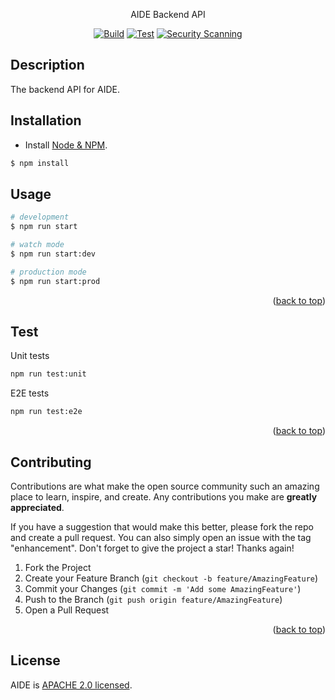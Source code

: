 <a name="readme-top"></a>

<p align="center">AIDE Backend API</p>

<div align="center">

[![Build](https://github.com/AnswerConsulting/aide-backend-api-nestjs/actions/workflows/build.yml/badge.svg)](https://github.com/AnswerConsulting/aide-backend-api-nestjs/actions/workflows/build.yml)
[![Test](https://github.com/AnswerConsulting/aide-backend-api-nestjs/actions/workflows/test.yml/badge.svg)](https://github.com/AnswerConsulting/aide-backend-api-nestjs/actions/workflows/test.yml)
[![Security Scanning](https://github.com/AnswerConsulting/aide-backend-api-nestjs/actions/workflows/security.yml/badge.svg)](https://github.com/AnswerConsulting/aide-backend-api-nestjs/actions/workflows/security.yml)

</div>

<!-- DESCRIPTION -->
## Description

The backend API for AIDE.

<!-- INSTALLATION -->
## Installation

- Install [Node & NPM](https://docs.npmjs.com/downloading-and-installing-node-js-and-npm).

```bash
$ npm install
```

<!-- USAGE -->
## Usage

```bash
# development
$ npm run start

# watch mode
$ npm run start:dev

# production mode
$ npm run start:prod
```

<p align="right">(<a href="#readme-top">back to top</a>)</p>

<!-- TEST -->
## Test

Unit tests

```bash
npm run test:unit
```

E2E tests

```bash
npm run test:e2e
```

<p align="right">(<a href="#readme-top">back to top</a>)</p>

<!-- CONTRIBUTING -->
## Contributing

Contributions are what make the open source community such an amazing place to learn, inspire, and create. Any contributions you make are **greatly appreciated**.

If you have a suggestion that would make this better, please fork the repo and create a pull request. You can also simply open an issue with the tag "enhancement".
Don't forget to give the project a star! Thanks again!

1. Fork the Project
2. Create your Feature Branch (`git checkout -b feature/AmazingFeature`)
3. Commit your Changes (`git commit -m 'Add some AmazingFeature'`)
4. Push to the Branch (`git push origin feature/AmazingFeature`)
5. Open a Pull Request

<p align="right">(<a href="#readme-top">back to top</a>)</p>

<!-- LICENSE -->
## License

AIDE is [APACHE 2.0 licensed](LICENSE).